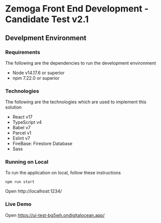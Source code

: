 # Zemoga Front End Development - Candidate Test v2.1

## Develpment Environment

### Requirements

The following are the dependencies to run the development environment

- Node v14.17.6 or superior
- npm 7.22.0 or superior

### Technologies

The following are the technologies which are used to implement this solution

- React v17
- TypeScript v4
- Babel v7
- Parcel v1
- Eslint v7
- FireBase: Firestore Database
- Sass

### Running on Local

To run the application on local, follow these instructions

```
npm run start

```

Open http://localhost:1234/

### Live Demo
Open https://ui-test-bg5wh.ondigitalocean.app/
